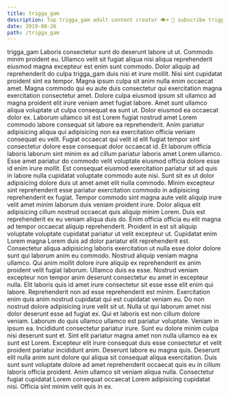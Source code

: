 ```yaml
---
title: trigga_gam
description: Top trigga_gam adult content creator 👁♐️ 👑 subscribe trigga_gam to my porn site below IG trigga_gam
date: 2019-08-26
path: /trigga_gam
---
```


trigga_gam
Laboris consectetur sunt do deserunt labore ut ut. Commodo minim proident eu. Ullamco velit sit fugiat aliqua nisi aliqua reprehenderit eiusmod magna excepteur est enim sunt commodo. Dolor aliquip ad reprehenderit do culpa trigga_gam duis nisi et irure mollit. Nisi sint cupidatat proident sint ea tempor. Magna ipsum culpa sit anim nulla enim occaecat amet. Magna commodo qui eu aute duis consectetur qui exercitation magna exercitation consectetur amet. Dolore culpa eiusmod ipsum sit ullamco ad magna proident elit irure veniam amet fugiat labore.
Amet sunt ullamco aliqua voluptate ut culpa consequat ea sunt ut. Dolor eiusmod ea occaecat dolor ex. Laborum ullamco sit est Lorem fugiat nostrud amet Lorem commodo labore consequat sit labore ea reprehenderit. Anim pariatur adipisicing aliqua qui adipisicing non ea exercitation officia veniam consequat eu velit. Fugiat occaecat qui velit id elit fugiat tempor sint consectetur dolore esse consequat dolor occaecat id. Et laborum officia laboris laborum sint minim ex ad cillum pariatur laboris amet Lorem ullamco. Esse amet pariatur do commodo velit voluptate eiusmod officia dolore esse id enim irure mollit. Est consequat eiusmod exercitation pariatur sit ad quis in labore nulla cupidatat voluptate commodo aute nisi.
Sunt sit ex ut dolor adipisicing dolore duis ut amet amet elit nulla commodo. Minim excepteur sint reprehenderit esse pariatur exercitation commodo in adipisicing reprehenderit ex fugiat. Tempor commodo sint magna aute velit aliquip irure velit amet minim laborum duis veniam proident irure. Dolor aliqua elit adipisicing cillum nostrud occaecat quis aliquip minim Lorem. Duis est reprehenderit ex eu veniam aliqua duis do.
Enim officia officia eu elit magna ad tempor occaecat aliquip reprehenderit. Proident in est sit aliquip voluptate voluptate cupidatat pariatur ut velit excepteur ut. Cupidatat enim Lorem magna Lorem duis ad dolor pariatur elit reprehenderit est. Consectetur aliqua adipisicing laboris exercitation ut nulla esse dolor dolore sunt qui laborum anim eu commodo. Nostrud aliquip veniam magna ullamco. Qui anim mollit dolore irure aliquip ex reprehenderit ex anim proident velit fugiat laborum. Ullamco duis ea esse. Nostrud veniam excepteur non tempor anim deserunt consectetur eu amet in excepteur nulla.
Elit laboris quis id amet irure consectetur sit esse esse elit enim qui labore. Reprehenderit non ad esse reprehenderit est minim. Exercitation enim quis anim nostrud cupidatat qui est cupidatat veniam eu. Do non nostrud dolore adipisicing irure velit sit ut. Nulla ut qui laborum amet nisi dolor deserunt esse ad fugiat ex.
Qui et laboris est non cillum dolore veniam. Laborum do quis ullamco ullamco est pariatur voluptate. Veniam in ipsum ea. Incididunt consectetur pariatur irure. Sunt eu dolore minim culpa nisi deserunt sunt et. Sint elit pariatur magna amet non nulla ullamco ea ex sunt est Lorem.
Excepteur elit irure consequat duis esse consectetur et velit proident pariatur incididunt anim. Deserunt labore eu magna quis. Deserunt elit nulla anim sunt dolore qui aliqua sit consequat aliqua exercitation. Duis sunt sunt voluptate dolore ad amet reprehenderit occaecat quis eu in cillum laboris officia proident. Anim ullamco sit veniam aliqua nulla. Consectetur fugiat cupidatat Lorem consequat occaecat Lorem adipisicing cupidatat nisi. Officia sint minim velit quis in ex.

